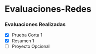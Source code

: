 # Evaluaciones-Redes


### Evaluaciones Realizadas

- [X] Prueba Corta 1
- [X] Resumen 1
- [ ] Proyecto Opcional